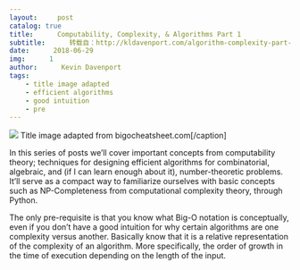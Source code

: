 ```yaml
---
layout:     post
catalog: true
title:      Computability, Complexity, & Algorithms Part 1
subtitle:      转载自：http://kldavenport.com/algorithm-complexity-part-1/
date:      2018-06-29
img:      1
author:      Kevin Davenport
tags:
    - title image adapted
    - efficient algorithms
    - good intuition
    - pre
---
```


![](http://kldavenport.com/wp-content/uploads/2018/06/792x528xbig-o-chart-940x627.png.pagespeed.ic.D7Pm_pzI0i.png)
 Title image adapted from bigocheatsheet.com[/caption]

In this series of posts we’ll cover important concepts from computability theory; techniques for designing efficient algorithms for combinatorial, algebraic, and (if I can learn enough about it), number-theoretic problems. It’ll serve as a compact way to familiarize ourselves with basic concepts such as NP-Completeness from computational complexity theory, through Python.

The only pre-requisite is that you know what Big-O notation is conceptually, even if you don’t have a good intuition for why certain algorithms are one complexity versus another. Basically know that it is a relative representation of the complexity of an algorithm. More specifically, the order of growth in the time of execution depending on the length of the input.
